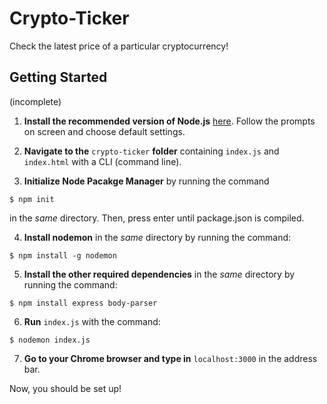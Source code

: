 # Crypto-Ticker
Check the latest price of a particular cryptocurrency!

## Getting Started
(incomplete)

1. **Install the recommended version of Node.js** [here](https://nodejs.org/en/). Follow the prompts on screen and choose default settings.

2. **Navigate to the** `crypto-ticker` **folder** containing `index.js` and `index.html` with a CLI (command line).

3. **Initialize Node Pacakge Manager** by running the command
```shell
$ npm init
```
in the *same* directory. Then, press enter until package.json is compiled.

4. **Install nodemon** in the *same* directory by running the command:
```shell
$ npm install -g nodemon
```

5. **Install the other required dependencies** in the *same* directory by running the command:
```shell
$ npm install express body-parser
```

6. **Run** `index.js` with the command:
```shell
$ nodemon index.js
```

7. **Go to your Chrome browser and type in** `localhost:3000` in the address bar.

Now, you should be set up!
